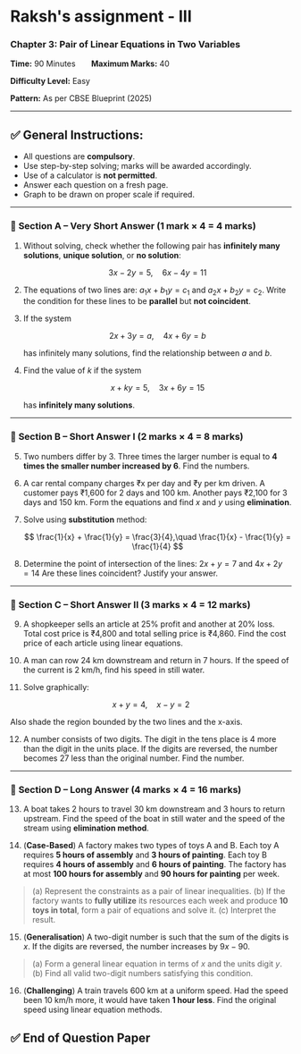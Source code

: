 # Raksh's assignment - III

### **Chapter 3: Pair of Linear Equations in Two Variables**

**Time:** 90 Minutes  **Maximum Marks:** 40

**Difficulty Level:** Easy

**Pattern:** As per CBSE Blueprint (2025)

---

## ✅ General Instructions:

* All questions are **compulsory**.
* Use step-by-step solving; marks will be awarded accordingly.
* Use of a calculator is **not permitted**.
* Answer each question on a fresh page.
* Graph to be drawn on proper scale if required.

---

### 📘 **Section A – Very Short Answer (1 mark × 4 = 4 marks)**

1. Without solving, check whether the following pair has **infinitely many solutions**, **unique solution**, or **no solution**:

   $$
   3x - 2y = 5,\quad 6x - 4y = 11
   $$

2. The equations of two lines are:
   $a_1x + b_1y = c_1$ and $a_2x + b_2y = c_2$.
   Write the condition for these lines to be **parallel** but **not coincident**.

3. If the system

   $$
   2x + 3y = a,\quad 4x + 6y = b
   $$

   has infinitely many solutions, find the relationship between $a$ and $b$.

4. Find the value of $k$ if the system

   $$
   x + ky = 5,\quad 3x + 6y = 15
   $$

   has **infinitely many solutions**.

---

### 📗 **Section B – Short Answer I (2 marks × 4 = 8 marks)**

5. Two numbers differ by 3. Three times the larger number is equal to **4 times the smaller number increased by 6**. Find the numbers.

6. A car rental company charges ₹x per day and ₹y per km driven. A customer pays ₹1,600 for 2 days and 100 km. Another pays ₹2,100 for 3 days and 150 km.
   Form the equations and find $x$ and $y$ using **elimination**.

7. Solve using **substitution** method:

   $$
   \frac{1}{x} + \frac{1}{y} = \frac{3}{4},\quad \frac{1}{x} - \frac{1}{y} = \frac{1}{4}
   $$

8. Determine the point of intersection of the lines:
   $2x + y = 7$ and $4x + 2y = 14$
   Are these lines coincident? Justify your answer.

---

### 📘 **Section C – Short Answer II (3 marks × 4 = 12 marks)**

9. A shopkeeper sells an article at 25% profit and another at 20% loss. Total cost price is ₹4,800 and total selling price is ₹4,860. Find the cost price of each article using linear equations.

10. A man can row 24 km downstream and return in 7 hours. If the speed of the current is 2 km/h, find his speed in still water.

11. Solve graphically:

$$
x + y = 4,\quad x - y = 2
$$

Also shade the region bounded by the two lines and the x-axis.

12. A number consists of two digits. The digit in the tens place is 4 more than the digit in the units place. If the digits are reversed, the number becomes 27 less than the original number. Find the number.

---

### 📙 **Section D – Long Answer (4 marks × 4 = 16 marks)**

13. A boat takes 2 hours to travel 30 km downstream and 3 hours to return upstream.
    Find the speed of the boat in still water and the speed of the stream using **elimination method**.

14. (**Case-Based**)
    A factory makes two types of toys A and B. Each toy A requires **5 hours of assembly** and **3 hours of painting**. Each toy B requires **4 hours of assembly** and **6 hours of painting**. The factory has at most **100 hours for assembly** and **90 hours for painting** per week.

> (a) Represent the constraints as a pair of linear inequalities.
> (b) If the factory wants to **fully utilize** its resources each week and produce **10 toys in total**, form a pair of equations and solve it.
> (c) Interpret the result.

15. (**Generalisation**)
    A two-digit number is such that the sum of the digits is $x$. If the digits are reversed, the number increases by $9x - 90$.

> (a) Form a general linear equation in terms of $x$ and the units digit $y$.
> (b) Find all valid two-digit numbers satisfying this condition.

16. (**Challenging**)
    A train travels 600 km at a uniform speed. Had the speed been 10 km/h more, it would have taken **1 hour less**. Find the original speed using linear equation methods.

## ✅ **End of Question Paper**
